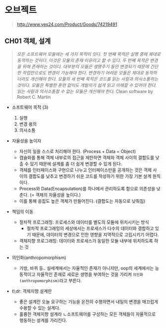 # 오브젝트
> http://www.yes24.com/Product/Goods/74219491

## CH01 객체, 설계
> *모든 소프트웨어 모듈에는 세 가지 목적이 잇다. 첫 번째 목적은 실행 중에 제대로 동작하는 것이다. 이것은 모듈의 존재 이유라고 할 수 있다. 두 번째 목적은 변경을 위해 존재하는 것이다. 대부분의 모듈은 생명주기 동안 변경되기 때문에 간단한 작업만으로도 변경이 가능해야 한다. 변경하기 어려운 모듈은 제대로 동작하더라도 개선해야 한다. 모듈의 세 번째 목적은 코드를 읽는 사람과 의사소통하는 것이다. 모듈은 특별한 훈련 없이도 개발자가 쉽게 읽고 이해할 수 있어야 한다. 읽는 사람과 의사소통할 수 없는 모듈은 개선해야 한다.* Clean software by Robert C. Martin

- 소프트웨어 목적 (3)
  1. 실행 
  2. 변경 용의
  3. 의사소통

- 자율성을 높이자
  - 자신의 일을 스스로 처리해야 한다. (Process + Data = Object)
  - 캡슐화를 통해 객체 내부로의 접근을 제한하면 객체와 객체 사이의 결합도를 낮출 수 있기 때문에 설계를 좀 더 쉽게 변경할 수 있게 된다.
  - 객체를 인터페이스와 구현으로 나누고 인터페이스만을 공개하는 것은 객체 사이의 결합도를 낮추고 변경하기 쉬운 코드를 작성하기 위한 가장 기본 설계 원칙이다.
  - Process와 Data(Encapsulation)를 하나에서 관리하도록 함으로 의존성을 낮춘다. (= 객체의 자율성을 높이다.)
  - 이를 통해 응집도 높은 객체가 만들어진다. (결합도는 자동으로 낮춰짐)

- 책임의 이동
  - 절차적 프로그래밍: 프로세스와 데이터를 별도의 모듈에 위치시키는 방식
    - 절차적 프로그래밍의 세상에서는 프로세스가 다수의 데이터와 결합하고 있기 때문에, 데이터의 변경으로 인한 영향을 지역적으로 고립시키기 어렵다.
  - 객체지향 프로그래밍: 데이터와 프로세스가 동일한 모듈 내부에 위치하도록 하는 것

- 의인화(anthropomorphism)
  - 가방, 바퀴 등.. 실세계에서는 자율적인 존재가 아니지만, oop의 세계에서는 능동적이고 자율적인 존재로 새로운 생명을 부여하는 것을 가리켜 `의인화(anthropomorphism)`라고 부른다.

- tl;dr: 객체지향 설계란
  - 좋은 설계란 오늘 요구하는 기능을 온전히 수행하면서 내일의 변경을 매끄럽게 수용할 수 있는 설계다.
  - 훌륭한 객체지향 설계라 ㄴ소프트웨어를 구성하는 모든 객체들이 자율적으로 행동하는 설계를 가리킨다.